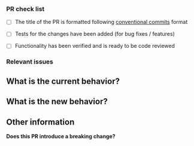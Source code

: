 ### PR check list
<!-- ✍️
- [x] Please check using "x" if your PR fulfills the following requirements -->
- [ ] The title of the PR is formatted following [conventional commits](https://www.conventionalcommits.org/) format <!-- 
  ** PR/commit prefix reminder:
    build: Changes that affect the build system or external dependencies (eg. scopes: npm, netlify, cypress)
    ci: Changes to our CI configuration files and scripts (eg. scopes: github, netlify)
    docs: Documentation only changes
    feat: A new feature
    fix: A bug fix
    perf: A code change that improves performance
    refactor: A code change that neither fixes a bug nor adds a feature
    style: Changes that do not affect the meaning of the code (white-space, formatting, etc)
    test: Adding missing tests or correcting existing tests -->
- [ ] Tests for the changes have been added (for bug fixes / features)
- [ ] Functionality has been verified and is ready to be code reviewed


### Relevant issues

<!-- ✍️ Tag any relevant issues or links for context
  Issues can be linked by issue number ex. #123
  If merging this issue completes the issue, use the "Closes" keyword to automatically close the parent issue ex. Closes #123
  Otherwise, paste a link to any relevant task details or remove this section entirely.
-->

## What is the current behavior?

<!-- ✍️ Describe and provide screenshots/video/gif when applicable or remove this section entirely -->


## What is the new behavior?

<!-- ✍️ Describe or provide screenshots/video/gif of the changes introduced -->


## Other information

<!-- ✍️ Any additional context into the problem or why you solved it in the way you did -->


**Does this PR introduce a breaking change?** 
<!-- ✍️ Yes/No -->

<!-- ✍️ If yes, please describe the impact and migration path -->

